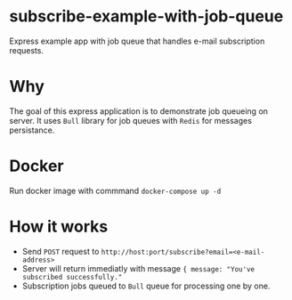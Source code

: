# subscribe-example-with-job-queue

Express example app with job queue that handles e-mail subscription requests.

# Why

The goal of this express application is to demonstrate job queueing on server. It uses `Bull` library for job queues with `Redis` for messages persistance.

# Docker

Run docker image with commmand `docker-compose up -d`

# How it works

- Send `POST` request to ```http://host:port/subscribe?email=<e-mail-address>```
- Server will return immediatly with message `{ message: "You've subscribed successfully."`
- Subscription jobs queued to `Bull` queue for processing one by one.
